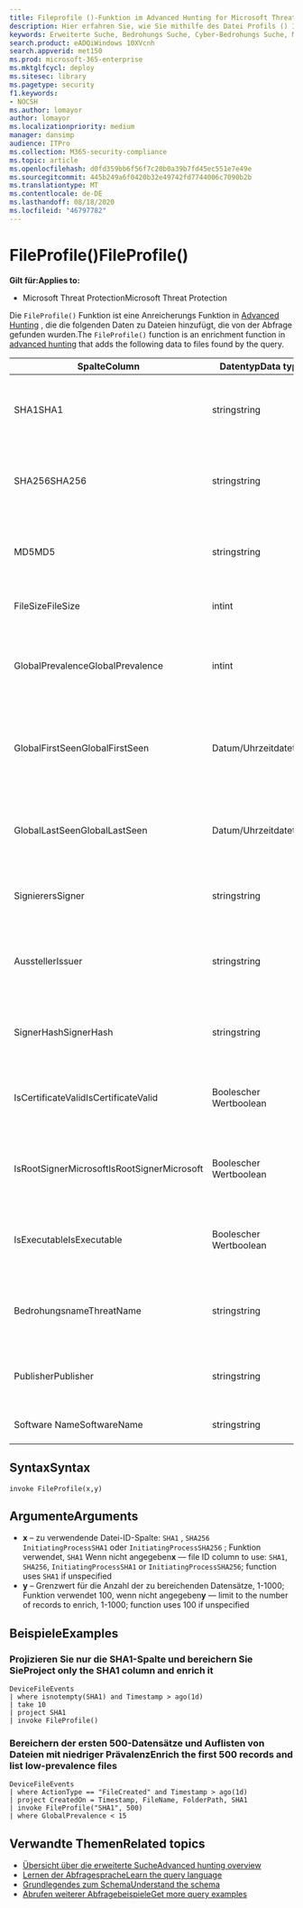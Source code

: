 ```yaml
---
title: Fileprofile ()-Funktion im Advanced Hunting for Microsoft Threat Protection
description: Hier erfahren Sie, wie Sie mithilfe des Datei Profils () Informationen zu Dateien in ihren erweiterten Suchabfrageergebnissen bereichern.
keywords: Erweiterte Suche, Bedrohungs Suche, Cyber-Bedrohungs Suche, Microsoft Threat Protection, Microsoft 365, MTP, m365, Suche, Abfrage, Telemetrie, Schemareferenz, Kusto, Datei Profil, Datei Profil, Funktion, Bereicherung
search.product: eADQiWindows 10XVcnh
search.appverid: met150
ms.prod: microsoft-365-enterprise
ms.mktglfcycl: deploy
ms.sitesec: library
ms.pagetype: security
f1.keywords:
- NOCSH
ms.author: lomayor
author: lomayor
ms.localizationpriority: medium
manager: dansimp
audience: ITPro
ms.collection: M365-security-compliance
ms.topic: article
ms.openlocfilehash: d0fd359bb6f56f7c20b0a39b7fd45ec551e7e49e
ms.sourcegitcommit: 445b249a6f0420b32e49742fd7744006c7090b2b
ms.translationtype: MT
ms.contentlocale: de-DE
ms.lasthandoff: 08/18/2020
ms.locfileid: "46797782"
---
```

# <a name="fileprofile"></a><span data-ttu-id="09c9e-104">FileProfile()</span><span class="sxs-lookup"><span data-stu-id="09c9e-104">FileProfile()</span></span>

<span data-ttu-id="09c9e-105">**Gilt für:**</span><span class="sxs-lookup"><span data-stu-id="09c9e-105">**Applies to:**</span></span>
- <span data-ttu-id="09c9e-106">Microsoft Threat Protection</span><span class="sxs-lookup"><span data-stu-id="09c9e-106">Microsoft Threat Protection</span></span>

<span data-ttu-id="09c9e-107">Die `FileProfile()` Funktion ist eine Anreicherungs Funktion in [Advanced Hunting](advanced-hunting-overview.md) , die die folgenden Daten zu Dateien hinzufügt, die von der Abfrage gefunden wurden.</span><span class="sxs-lookup"><span data-stu-id="09c9e-107">The `FileProfile()` function is an enrichment function in [advanced hunting](advanced-hunting-overview.md) that adds the following data to files found by the query.</span></span>

| <span data-ttu-id="09c9e-108">Spalte</span><span class="sxs-lookup"><span data-stu-id="09c9e-108">Column</span></span> | <span data-ttu-id="09c9e-109">Datentyp</span><span class="sxs-lookup"><span data-stu-id="09c9e-109">Data type</span></span> | <span data-ttu-id="09c9e-110">Beschreibung</span><span class="sxs-lookup"><span data-stu-id="09c9e-110">Description</span></span> |
|------------|-------------|-------------|
| <span data-ttu-id="09c9e-111">SHA1</span><span class="sxs-lookup"><span data-stu-id="09c9e-111">SHA1</span></span> | <span data-ttu-id="09c9e-112">string</span><span class="sxs-lookup"><span data-stu-id="09c9e-112">string</span></span> | <span data-ttu-id="09c9e-113">SHA-1 der Datei, auf die die aufgezeichnete Aktion angewendet wurde</span><span class="sxs-lookup"><span data-stu-id="09c9e-113">SHA-1 of the file that the recorded action was applied to</span></span> |
| <span data-ttu-id="09c9e-114">SHA256</span><span class="sxs-lookup"><span data-stu-id="09c9e-114">SHA256</span></span> | <span data-ttu-id="09c9e-115">string</span><span class="sxs-lookup"><span data-stu-id="09c9e-115">string</span></span> | <span data-ttu-id="09c9e-116">SHA-256 der Datei, auf die die aufgezeichnete Aktion angewendet wurde</span><span class="sxs-lookup"><span data-stu-id="09c9e-116">SHA-256 of the file that the recorded action was applied to</span></span> |
| <span data-ttu-id="09c9e-117">MD5</span><span class="sxs-lookup"><span data-stu-id="09c9e-117">MD5</span></span> | <span data-ttu-id="09c9e-118">string</span><span class="sxs-lookup"><span data-stu-id="09c9e-118">string</span></span> | <span data-ttu-id="09c9e-119">MD5-Hash der Datei, auf die die aufgezeichnete Aktion angewendet wurde</span><span class="sxs-lookup"><span data-stu-id="09c9e-119">MD5 hash of the file that the recorded action was applied to</span></span> |
| <span data-ttu-id="09c9e-120">FileSize</span><span class="sxs-lookup"><span data-stu-id="09c9e-120">FileSize</span></span> | <span data-ttu-id="09c9e-121">int</span><span class="sxs-lookup"><span data-stu-id="09c9e-121">int</span></span> | <span data-ttu-id="09c9e-122">Größe der Datei in Bytes</span><span class="sxs-lookup"><span data-stu-id="09c9e-122">Size of the file in bytes</span></span> |
| <span data-ttu-id="09c9e-123">GlobalPrevalence</span><span class="sxs-lookup"><span data-stu-id="09c9e-123">GlobalPrevalence</span></span> | <span data-ttu-id="09c9e-124">int</span><span class="sxs-lookup"><span data-stu-id="09c9e-124">int</span></span> | <span data-ttu-id="09c9e-125">Anzahl der Instanzen der Entität, die von Microsoft Global beobachtet wurden</span><span class="sxs-lookup"><span data-stu-id="09c9e-125">Number of instances of the entity observed by Microsoft globally</span></span> |
| <span data-ttu-id="09c9e-126">GlobalFirstSeen</span><span class="sxs-lookup"><span data-stu-id="09c9e-126">GlobalFirstSeen</span></span> | <span data-ttu-id="09c9e-127">Datum/Uhrzeit</span><span class="sxs-lookup"><span data-stu-id="09c9e-127">datetime</span></span> | <span data-ttu-id="09c9e-128">Datum und Uhrzeit, zu der die Entität erstmals von Microsoft Global beobachtet wurde</span><span class="sxs-lookup"><span data-stu-id="09c9e-128">Date and time when the entity was first observed by Microsoft globally</span></span> |
| <span data-ttu-id="09c9e-129">GlobalLastSeen</span><span class="sxs-lookup"><span data-stu-id="09c9e-129">GlobalLastSeen</span></span> | <span data-ttu-id="09c9e-130">Datum/Uhrzeit</span><span class="sxs-lookup"><span data-stu-id="09c9e-130">datetime</span></span> | <span data-ttu-id="09c9e-131">Datum und Uhrzeit, zu der die Entität zuletzt von Microsoft Global beobachtet wurde</span><span class="sxs-lookup"><span data-stu-id="09c9e-131">Date and time when the entity was last observed by Microsoft globally</span></span> |
| <span data-ttu-id="09c9e-132">Signierers</span><span class="sxs-lookup"><span data-stu-id="09c9e-132">Signer</span></span> | <span data-ttu-id="09c9e-133">string</span><span class="sxs-lookup"><span data-stu-id="09c9e-133">string</span></span> | <span data-ttu-id="09c9e-134">Informationen über den unterschreibenden der Datei</span><span class="sxs-lookup"><span data-stu-id="09c9e-134">Information about the signer of the file</span></span> |
| <span data-ttu-id="09c9e-135">Aussteller</span><span class="sxs-lookup"><span data-stu-id="09c9e-135">Issuer</span></span> | <span data-ttu-id="09c9e-136">string</span><span class="sxs-lookup"><span data-stu-id="09c9e-136">string</span></span> | <span data-ttu-id="09c9e-137">Informationen zur ausstellenden Zertifizierungsstelle (Certification Authority, ca)</span><span class="sxs-lookup"><span data-stu-id="09c9e-137">Information about the issuing certificate authority (CA)</span></span> |
| <span data-ttu-id="09c9e-138">SignerHash</span><span class="sxs-lookup"><span data-stu-id="09c9e-138">SignerHash</span></span> | <span data-ttu-id="09c9e-139">string</span><span class="sxs-lookup"><span data-stu-id="09c9e-139">string</span></span> | <span data-ttu-id="09c9e-140">Eindeutiger Hashwert zur Identifizierung der signierenden</span><span class="sxs-lookup"><span data-stu-id="09c9e-140">Unique hash value identifying the signer</span></span> |
| <span data-ttu-id="09c9e-141">IsCertificateValid</span><span class="sxs-lookup"><span data-stu-id="09c9e-141">IsCertificateValid</span></span> | <span data-ttu-id="09c9e-142">Boolescher Wert</span><span class="sxs-lookup"><span data-stu-id="09c9e-142">boolean</span></span> | <span data-ttu-id="09c9e-143">Gibt an, ob das zum Signieren der Datei verwendete Zertifikat gültig ist.</span><span class="sxs-lookup"><span data-stu-id="09c9e-143">Whether the certificate used to sign the file is valid</span></span> |
| <span data-ttu-id="09c9e-144">IsRootSignerMicrosoft</span><span class="sxs-lookup"><span data-stu-id="09c9e-144">IsRootSignerMicrosoft</span></span> | <span data-ttu-id="09c9e-145">Boolescher Wert</span><span class="sxs-lookup"><span data-stu-id="09c9e-145">boolean</span></span> | <span data-ttu-id="09c9e-146">Gibt an, ob die Signatur des Stammzertifikats Microsoft lautet.</span><span class="sxs-lookup"><span data-stu-id="09c9e-146">Indicates whether the signer of the root certificate is Microsoft</span></span> |
| <span data-ttu-id="09c9e-147">IsExecutable</span><span class="sxs-lookup"><span data-stu-id="09c9e-147">IsExecutable</span></span> | <span data-ttu-id="09c9e-148">Boolescher Wert</span><span class="sxs-lookup"><span data-stu-id="09c9e-148">boolean</span></span> | <span data-ttu-id="09c9e-149">Gibt an, ob es sich bei der Datei um eine PE-Datei (Portable Executable) handelt</span><span class="sxs-lookup"><span data-stu-id="09c9e-149">Whether the file is a Portable Executable (PE) file</span></span> |
| <span data-ttu-id="09c9e-150">Bedrohungsname</span><span class="sxs-lookup"><span data-stu-id="09c9e-150">ThreatName</span></span> | <span data-ttu-id="09c9e-151">string</span><span class="sxs-lookup"><span data-stu-id="09c9e-151">string</span></span> | <span data-ttu-id="09c9e-152">Erkennungsname für Schadsoftware oder andere gefundene Bedrohungen</span><span class="sxs-lookup"><span data-stu-id="09c9e-152">Detection name for any malware or other threats found</span></span> |
| <span data-ttu-id="09c9e-153">Publisher</span><span class="sxs-lookup"><span data-stu-id="09c9e-153">Publisher</span></span> | <span data-ttu-id="09c9e-154">string</span><span class="sxs-lookup"><span data-stu-id="09c9e-154">string</span></span> | <span data-ttu-id="09c9e-155">Name der Organisation, die die Datei veröffentlicht hat</span><span class="sxs-lookup"><span data-stu-id="09c9e-155">Name of the organization that published the file</span></span> |
| <span data-ttu-id="09c9e-156">Software Name</span><span class="sxs-lookup"><span data-stu-id="09c9e-156">SoftwareName</span></span> | <span data-ttu-id="09c9e-157">string</span><span class="sxs-lookup"><span data-stu-id="09c9e-157">string</span></span> | <span data-ttu-id="09c9e-158">Name des Softwareprodukts</span><span class="sxs-lookup"><span data-stu-id="09c9e-158">Name of the software product</span></span> |

## <a name="syntax"></a><span data-ttu-id="09c9e-159">Syntax</span><span class="sxs-lookup"><span data-stu-id="09c9e-159">Syntax</span></span>

```kusto
invoke FileProfile(x,y)
```

## <a name="arguments"></a><span data-ttu-id="09c9e-160">Argumente</span><span class="sxs-lookup"><span data-stu-id="09c9e-160">Arguments</span></span>

- <span data-ttu-id="09c9e-161">**x** – zu verwendende Datei-ID-Spalte: `SHA1` , `SHA256` `InitiatingProcessSHA1` oder `InitiatingProcessSHA256` ; Funktion verwendet, `SHA1` Wenn nicht angegeben</span><span class="sxs-lookup"><span data-stu-id="09c9e-161">**x** — file ID column to use: `SHA1`, `SHA256`, `InitiatingProcessSHA1` or `InitiatingProcessSHA256`; function uses `SHA1` if unspecified</span></span>
- <span data-ttu-id="09c9e-162">**y** – Grenzwert für die Anzahl der zu bereichenden Datensätze, 1-1000; Funktion verwendet 100, wenn nicht angegeben</span><span class="sxs-lookup"><span data-stu-id="09c9e-162">**y** — limit to the number of records to enrich, 1-1000; function uses 100 if unspecified</span></span>

## <a name="examples"></a><span data-ttu-id="09c9e-163">Beispiele</span><span class="sxs-lookup"><span data-stu-id="09c9e-163">Examples</span></span>

### <a name="project-only-the-sha1-column-and-enrich-it"></a><span data-ttu-id="09c9e-164">Projizieren Sie nur die SHA1-Spalte und bereichern Sie Sie</span><span class="sxs-lookup"><span data-stu-id="09c9e-164">Project only the SHA1 column and enrich it</span></span>

```kusto
DeviceFileEvents
| where isnotempty(SHA1) and Timestamp > ago(1d)
| take 10
| project SHA1
| invoke FileProfile()
```

### <a name="enrich-the-first-500-records-and-list-low-prevalence-files"></a><span data-ttu-id="09c9e-165">Bereichern der ersten 500-Datensätze und Auflisten von Dateien mit niedriger Prävalenz</span><span class="sxs-lookup"><span data-stu-id="09c9e-165">Enrich the first 500 records and list low-prevalence files</span></span>

```kusto
DeviceFileEvents
| where ActionType == "FileCreated" and Timestamp > ago(1d)
| project CreatedOn = Timestamp, FileName, FolderPath, SHA1
| invoke FileProfile("SHA1", 500) 
| where GlobalPrevalence < 15
```

## <a name="related-topics"></a><span data-ttu-id="09c9e-166">Verwandte Themen</span><span class="sxs-lookup"><span data-stu-id="09c9e-166">Related topics</span></span>
- [<span data-ttu-id="09c9e-167">Übersicht über die erweiterte Suche</span><span class="sxs-lookup"><span data-stu-id="09c9e-167">Advanced hunting overview</span></span>](advanced-hunting-overview.md)
- [<span data-ttu-id="09c9e-168">Lernen der Abfragesprache</span><span class="sxs-lookup"><span data-stu-id="09c9e-168">Learn the query language</span></span>](advanced-hunting-query-language.md)
- [<span data-ttu-id="09c9e-169">Grundlegendes zum Schema</span><span class="sxs-lookup"><span data-stu-id="09c9e-169">Understand the schema</span></span>](advanced-hunting-schema-tables.md)
- [<span data-ttu-id="09c9e-170">Abrufen weiterer Abfragebeispiele</span><span class="sxs-lookup"><span data-stu-id="09c9e-170">Get more query examples</span></span>](advanced-hunting-shared-queries.md)